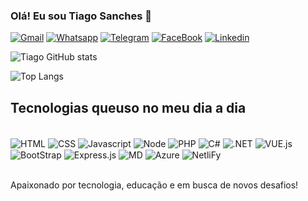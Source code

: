 ### Olá! Eu sou Tiago Sanches 👋

[![Gmail](https://img.shields.io/badge/Gmail-D14836?style=for-the-badge&logo=gmail&logoColor=white)](https://tss.lic18@uea.edu.br)
[![Whatsapp](https://img.shields.io/badge/WhatsApp-25D366?style=for-the-badge&logo=whatsapp&logoColor=white)](92991804119)
[![Telegram](https://img.shields.io/badge/Telegram-2CA5E0?style=for-the-badge&logo=telegram&logoColor=white)](92991804119)
[![FaceBook](https://img.shields.io/badge/Facebook-1877F2?style=for-the-badge&logo=facebook&logoColor=white)](https://www.facebook.com/profile.php?id=100081531044370&locale=pt_BR)
[![Linkedin](https://img.shields.io/badge/LinkedIn-0077B5?style=for-the-badge&logo=linkedin&logoColor=white)](www.linkedin.com/in/tiagosanches-b531441ba)

![Tiago GitHub stats](https://github-readme-stats.vercel.app/api?username=TiagoSanches98&show_icons=true&theme=dracula)

![Top Langs](https://github-readme-stats.vercel.app/api/top-langs/?username=TiagoSanches98&langs_count=8&theme=dracula)

## Tecnologias queuso no meu dia a dia

<div style="display: inline_block"><br>
  <img align="center" alt="HTML" src="https://img.shields.io/badge/HTML5-E34F26?style=for-the-badge&logo=html5&logoColor=white">
  <img align="center" alt="CSS" src="https://img.shields.io/badge/CSS3-1572B6?style=for-the-badge&logo=css3&logoColor=white">
  <img align="center" alt="Javascript" src="https://img.shields.io/badge/JavaScript-F7DF1E?style=for-the-badge&logo=javascript&logoColor=black">
  <img align="center" alt="Node" src="https://img.shields.io/badge/Node.js-43853D?style=for-the-badge&logo=node.js&logoColor=white">
  <img align="center" alt="PHP" src="https://img.shields.io/badge/PHP-777BB4?style=for-the-badge&logo=php&logoColor=white">
  <img align="center" alt="C#" src="https://img.shields.io/badge/C%23-239120?style=for-the-badge&logo=c-sharp&logoColor=white">
  <img align="center" alt=".NET" src="https://img.shields.io/badge/.NET-5C2D91?style=for-the-badge&logo=.net&logoColor=white">
  <img align="center" alt="VUE.js" src="https://img.shields.io/badge/Vue.js-35495E?style=for-the-badge&logo=vue.js&logoColor=4FC08D">
  <img align="center" alt="BootStrap" src="https://img.shields.io/badge/Bootstrap-563D7C?style=for-the-badge&logo=bootstrap&logoColor=white">
  <img align="center" alt="Express.js" src="https://img.shields.io/badge/Express.js-404D59?style=for-the-badge">
  <img align="center" alt="MD" src="https://img.shields.io/badge/Markdown-000000?style=for-the-badge&logo=markdown&logoColor=white">
  <img align="center" alt="Azure" src="https://img.shields.io/badge/Microsoft_Azure-0089D6?style=for-the-badge&logo=microsoft-azure&logoColor=white">
  <img align="center" alt="NetliFy" src="https://img.shields.io/badge/Netlify-00C7B7?style=for-the-badge&logo=netlify&logoColor=white">
</div><br>

Apaixonado por tecnologia, educação e em busca de novos desafios!
